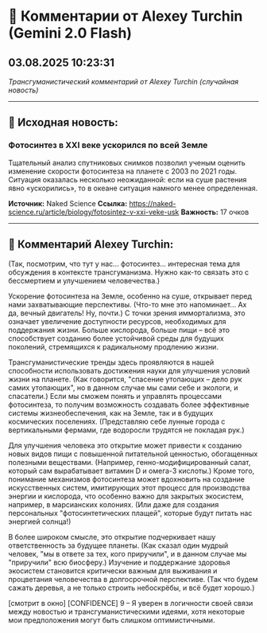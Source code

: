 # 💬 Комментарии от Alexey Turchin (Gemini 2.0 Flash)
## 03.08.2025 10:23:31

*Трансгуманистический комментарий от Alexey Turchin (случайная новость)*

---

## 📰 Исходная новость:

### Фотосинтез в XXI веке ускорился по всей Земле

Тщательный анализ спутниковых снимков позволил ученым оценить изменение скорости фотосинтеза на планете с 2003 по 2021 годы. Ситуация оказалась несколько неожиданной: если на суше растения явно «ускорились», то в океане ситуация намного менее определенная.

**Источник:** Naked Science
**Ссылка:** https://naked-science.ru/article/biology/fotosintez-v-xxi-veke-usk
**Важность:** 17 очков

---

## 💬 Комментарий Alexey Turchin:

(Так, посмотрим, что тут у нас... фотосинтез... интересная тема для обсуждения в контексте трансгуманизма. Нужно как-то связать это с бессмертием и улучшением человечества.)

Ускорение фотосинтеза на Земле, особенно на суше, открывает перед нами захватывающие перспективы. (Что-то мне это напоминает... Ах да, вечный двигатель! Ну, почти.) С точки зрения иммортализма, это означает увеличение доступности ресурсов, необходимых для поддержания жизни. Больше кислорода, больше пищи – всё это способствует созданию более устойчивой среды для будущих поколений, стремящихся к радикальному продлению жизни.

Трансгуманистические тренды здесь проявляются в нашей способности использовать достижения науки для улучшения условий жизни на планете. (Как говорится, "спасение утопающих – дело рук самих утопающих", но в данном случае мы сами себе и экологи, и спасатели.) Если мы сможем понять и управлять процессами фотосинтеза, то получим возможность создавать более эффективные системы жизнеобеспечения, как на Земле, так и в будущих космических поселениях. (Представляю себе лунные города с вертикальными фермами, где водоросли трудятся не покладая рук.)

Для улучшения человека это открытие может привести к созданию новых видов пищи с повышенной питательной ценностью, обогащенных полезными веществами. (Например, генно-модифицированный салат, который сам вырабатывает витамин D и омега-3 кислоты.) Кроме того, понимание механизмов фотосинтеза может вдохновить на создание искусственных систем, имитирующих этот процесс для производства энергии и кислорода, что особенно важно для закрытых экосистем, например, в марсианских колониях. (Или даже для создания персональных "фотосинтетических плащей", которые будут питать нас энергией солнца!)

В более широком смысле, это открытие подчеркивает нашу ответственность за будущее планеты. (Как сказал один мудрый человек, "мы в ответе за тех, кого приручили", и в данном случае мы "приручили" всю биосферу.) Изучение и поддержание здоровья экосистем становится критически важным для выживания и процветания человечества в долгосрочной перспективе. (Так что будем сажать деревья, а не только строить небоскрёбы, и всё будет хорошо.)

[смотрит в окно]
[CONFIDENCE] 9 – Я уверен в логичности своей связи между новостью и трансгуманистическими идеями, хотя некоторые мои предположения могут быть слишком оптимистичными.

